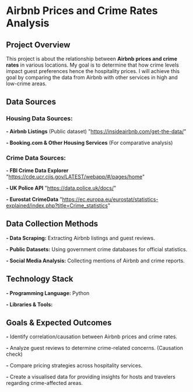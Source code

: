 # Airbnb Prices and Crime Rates Analysis
## Project Overview
This project is about the relationship between **Airbnb prices and crime rates** in various locations. My goal is to determine that how crime levels impact guest preferences hence the hospitality prices. I will achieve this goal by comparing the data from Airbnb with other services in high and low-crime areas.
## Data Sources
### Housing Data Sources:
**- Airbnb Listings** (Public dataset) "https://insideairbnb.com/get-the-data/"

**- Booking.com & Other Housing Services** (For comparative analysis)

### Crime Data Sources:
**- FBI Crime Data Explorer** "https://cde.ucr.cjis.gov/LATEST/webapp/#/pages/home"

**- UK Police API** "https://data.police.uk/docs/"

**- Eurostat CrimeData** "https://ec.europa.eu/eurostat/statistics-explained/index.php?title=Crime_statistics"

## Data Collection Methods
**- Data Scraping:** Extracting Airbnb listings and guest reviews.

**- Public Datasets:** Using government crime databases for official statistics.

**- Social Media Analysis:** Collecting mentions of Airbnb and crime reports.


## Technology Stack
**- Programming Language:** Python 

**- Libraries & Tools:**

## Goals & Expected Outcomes
**-**  Identify correlation/causation between Airbnb prices and crime rates.

**-** Analyze guest reviews to determine crime-related concerns. (Causation check)

**-** Compare pricing strategies across hospitality services.

**-** Create a visualised data for providing insights for hosts and travelers regarding crime-affected areas.
